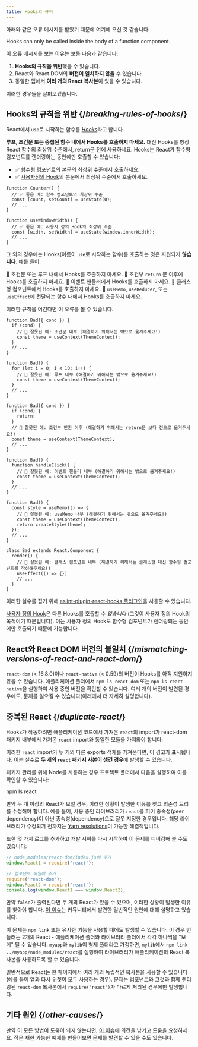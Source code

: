 ```yaml
---
title: Hooks의 규칙
---
```


아래와 같은 오류 메시지를 받았기 때문에 여기에 오신 것 같습니다:

<ConsoleBlock level="error">

Hooks can only be called inside the body of a function component.

</ConsoleBlock>

이 오류 메시지를 보는 이유는 보통 다음과 같습니다:

1. **Hooks의 규칙을 위반**했을 수 있습니다.
2. React와 React DOM의 **버전이 일치하지 않을** 수 있습니다.
3. 동일한 앱에서 **여러 개의 React 복사본**이 있을 수 있습니다.

이러한 경우들을 살펴보겠습니다.

## Hooks의 규칙을 위반 {/*breaking-rules-of-hooks*/}

React에서 `use`로 시작하는 함수를 [*Hooks*](/reference/react)라고 합니다.

**루프, 조건문 또는 중첩된 함수 내에서 Hooks를 호출하지 마세요.** 대신 Hooks를 항상 React 함수의 최상위 수준에서, return문 전에 사용하세요. Hooks는 React가 함수형 컴포넌트를 렌더링하는 동안에만 호출할 수 있습니다:

* ✅ [함수형 컴포넌트](/learn/your-first-component)의 본문의 최상위 수준에서 호출하세요.
* ✅ [사용자정의 Hook](/learn/reusing-logic-with-custom-hooks)의 본문에서 최상위 수준에서 호출하세요.

```js{2-3,8-9}
function Counter() {
  // ✅ 좋은 예: 함수 컴포넌트의 최상위 수준
  const [count, setCount] = useState(0);
  // ...
}

function useWindowWidth() {
  // ✅ 좋은 예: 사용자 정의 Hook의 최상위 수준
  const [width, setWidth] = useState(window.innerWidth);
  // ...
}
```

그 외의 경우에는 Hooks(이름이 `use`로 시작하는 함수)를 호출하는 것은 지원되지 **않습니다**. 예를 들어:

🔴 조건문 또는 루프 내에서 Hooks를 호출하지 마세요.
🔴 조건부 `return` 문 이후에 Hooks를 호출하지 마세요.
🔴 이벤트 핸들러에서 Hooks를 호출하지 마세요.
🔴 클래스형 컴포넌트에서 Hooks를 호출하지 마세요.
🔴 `useMemo`, `useReducer`, 또는 `useEffect`에 전달되는 함수 내에서 Hooks를 호출하지 마세요.

이러한 규칙을 어긴다면 이 오류를 볼 수 있습니다.

```js{3-4,11-12,20-21}
function Bad({ cond }) {
  if (cond) {
    // 🔴 잘못된 예: 조건문 내부 (해결하기 위해서는 밖으로 옮겨주세요!)
    const theme = useContext(ThemeContext);
  }
  // ...
}

function Bad() {
  for (let i = 0; i < 10; i++) {
    // 🔴 잘못된 예: 루프 내부 (해결하기 위해서는 밖으로 옮겨주세요!)
    const theme = useContext(ThemeContext);
  }
  // ...
}

function Bad({ cond }) {
  if (cond) {
    return;
  }
  // 🔴 잘못된 예: 조건부 반환 이후 (해결하기 위해서는 return문 보다 전으로 옮겨주세요!)
  const theme = useContext(ThemeContext);
  // ...
}

function Bad() {
  function handleClick() {
    // 🔴 잘못된 예: 이벤트 핸들러 내부 (해결하기 위해서는 밖으로 옮겨주세요!)
    const theme = useContext(ThemeContext);
  }
  // ...
}

function Bad() {
  const style = useMemo(() => {
    // 🔴 잘못된 예: useMemo 내부 (해결하기 위해서는 밖으로 옮겨주세요!)
    const theme = useContext(ThemeContext);
    return createStyle(theme);
  });
  // ...
}

class Bad extends React.Component {
  render() {
    // 🔴 잘못된 예: 클래스 컴포넌트 내부 (해결하기 위해서는 클래스형 대신 함수형 컴포넌트를 작성해주세요!)
    useEffect(() => {})
    // ...
  }
}
```

이러한 실수를 잡기 위해 [eslint-plugin-react-hooks 플러그인](https://www.npmjs.com/package/eslint-plugin-react-hooks)을 사용할 수 있습니다.

<Note>

[사용자 정의 Hook](/learn/reusing-logic-with-custom-hooks)은 다른 Hooks를 호출할 수 *있습니다* (그것이 사용자 정의 Hook의 목적이기 때문입니다). 이는 사용자 정의 Hook도 함수형 컴포넌트가 렌더링되는 동안에만 호출되기 때문에 가능합니다.

</Note>

## React와 React DOM 버전의 불일치 {/*mismatching-versions-of-react-and-react-dom*/}

`react-dom` (< 16.8.0)이나 `react-native` (< 0.59)의 버전이 Hooks를 아직 지원하지 않을 수 있습니다. 애플리케이션 폴더에서 `npm ls react-dom` 또는 `npm ls react-native`을 실행하여 사용 중인 버전을 확인할 수 있습니다. 여러 개의 버전이 발견된 경우에도, 문제를 일으킬 수 있습니다(아래에서 더 자세히 설명합니다).

## 중복된 React {/*duplicate-react*/}

Hooks가 작동하려면 애플리케이션 코드에서 가져온 `react`의 import가 react-dom 패키지 내부에서 가져온 `react` import와 동일한 모듈을 가져와야 합니다.

이러한 `react` import가 두 개의 다른 exports 객체를 가져온다면, 이 경고가 표시됩니다. 이는 실수로 **두 개의 `react` 패키지 사본이 생긴 경우**에 발생할 수 있습니다.

패키지 관리를 위해 Node를 사용하는 경우 프로젝트 폴더에서 다음을 실행하여 이를 확인할 수 있습니다:

<TerminalBlock>

npm ls react

</TerminalBlock>

만약 두 개 이상의 React가 보일 경우, 이러한 상황이 발생한 이유를 찾고 의존성 트리를 수정해야 합니다. 예를 들어, 사용 중인 라이브러리가 `react`를 피어 종속성(peer dependency)이 아닌 종속성(dependency)으로 잘못 지정한 경우입니다. 해당 라이브러리가 수정되기 전까지는 [Yarn resolutions](https://yarnpkg.com/lang/en/docs/selective-version-resolutions/)이 가능한 해결책입니다.

또한 몇 가지 로그를 추가하고 개발 서버를 다시 시작하여 이 문제를 디버깅해 볼 수도 있습니다:

```js
// node_modules/react-dom/index.js에 추가
window.React1 = require('react');

// 컴포넌트 파일에 추가
require('react-dom');
window.React2 = require('react');
console.log(window.React1 === window.React2);
```

만약 `false`가 출력된다면 두 개의 React가 있을 수 있으며, 이러한 상황이 발생한 이유를 찾아야 합니다. [이 이슈](https://github.com/facebook/react/issues/13991)는 커뮤니티에서 발견한 일반적인 원인에 대해 설명하고 있습니다.

이 문제는 `npm link` 또는 유사한 기능을 사용할 때에도 발생할 수 있습니다. 이 경우 번들러는 2개의 React - 애플리케이션 폴더와 라이브러리 폴더에서 각각 하나씩을 "보게" 될 수 있습니다. `myapp`과 `mylib`이 형제 폴더라고 가정하면, `mylib`에서 `npm link ../myapp/node_modules/react`를 실행하여 라이브러리가 애플리케이션의 React 복사본을 사용하도록 할 수 있습니다.

<Note>

일반적으로 React는 한 페이지에서 여러 개의 독립적인 복사본을 사용할 수 있습니다 (예를 들어 앱과 타사 위젯이 모두 사용하는 경우). 문제는 컴포넌트와 그것과 함께 렌더링된 `react-dom` 복사본에서 `require('react')`가 다르게 처리된 경우에만 발생합니다.

</Note>

## 기타 원인 {/*other-causes*/}

만약 이 모든 방법이 도움이 되지 않는다면, [이 이슈](https://github.com/facebook/react/issues/13991)에 의견을 남기고 도움을 요청하세요. 작은 재현 가능한 예제를 만들어보면 문제를 발견할 수 있을 수도 있습니다.
